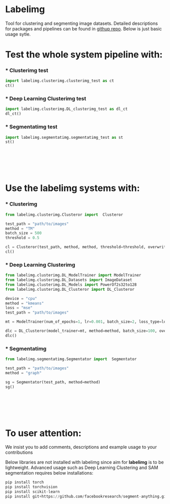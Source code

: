 # Labelimg
Tool for clustering and segmenting image datasets. Detailed descriptions for packages and pipelines can be found in [githup repo](https://github.com/mericdemirors/labelimg). Below is just basic usage sytle.

# Test the whole system pipeline with:

### * Clusterimg test
```python
import labelimg.clusterimg.clusterimg_test as ct
ct()
```

### * Deep Learning Clusterimg test
```python
import labelimg.clusterimg.DL_clusterimg_test as dl_ct
dl_ct()
```

### * Segmentatimg test
```python
import labelimg.segmentatimg.segmentatimg_test as st
st()
```

<br/><br/>
<br/><br/>

# Use the labelimg systems with:

### * Clusterimg 
```python
from labelimg.clusterimg.Clusteror import  Clusteror

test_path = "path/to/images"
method = "TM"
batch_size = 500
threshold = 0.5

cl = Clusteror(test_path, method, method, threshold=threshold, overwrite=True)
cl()
```

### * Deep Learning Clusterimg 
```python
from labelimg.clusterimg.DL_ModelTrainer import ModelTrainer
from labelimg.clusterimg.DL_Datasets import ImageDataset
from labelimg.clusterimg.DL_Models import PowerOf2s32to128
from labelimg.clusterimg.DL_Clusteror import DL_Clusteror

device = "cpu"
method = "kmeans"
loss = "mse"
test_path = "path/to/images"

mt = ModelTrainer(num_of_epochs=1, lr=0.001, batch_size=2, loss_type=loss, dataset=ImageDataset(test_path), model=PowerOf2s32to128(), verbose=0, device=device)

dlc = DL_Clusteror(model_trainer=mt, method=method, batch_size=100, overwrite=True, verbose=0)
dlc()
```

### * Segmentatimg
```python
from labelimg.segmentatimg.Segmentator import  Segmentator

test_path = "path/to/images"
method = "graph"

sg = Segmentator(test_path, method=method)
sg()
```

<br/><br/>
<br/><br/>

# To user attention:
We insist you to add comments, descriptions and example usage to your contributions  

Below libraries are not installed with labelimg since aim for __labelimg__ is to be lightweight. Advanced usage such as Deep Learning Clustering and SAM segmentation requires below installations:
```python
pip install torch
pip install torchvision
pip install scikit-learn
pip install git+https://github.com/facebookresearch/segment-anything.git
```
